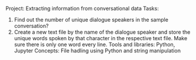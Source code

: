 Project: Extracting information from conversational data
Tasks:
1. Find out the number of unique dialogue speakers in the sample conversation?
2. Create a new text file by the name of the dialogue speaker and store the unique words spoken by that character in the respective text file. Make sure there is only one word
every line.
Tools and libraries: Python, Jupyter
Concepts: File hadling using Python and string manipulation
